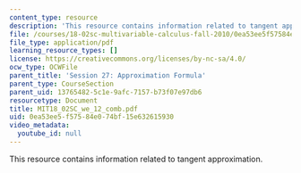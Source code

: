 ```yaml
---
content_type: resource
description: 'This resource contains information related to tangent approximation. '
file: /courses/18-02sc-multivariable-calculus-fall-2010/0ea53ee5f57584e074bf15e632615930_MIT18_02SC_we_12_comb.pdf
file_type: application/pdf
learning_resource_types: []
license: https://creativecommons.org/licenses/by-nc-sa/4.0/
ocw_type: OCWFile
parent_title: 'Session 27: Approximation Formula'
parent_type: CourseSection
parent_uid: 13765482-5c1e-9afc-7157-b73f07e97db6
resourcetype: Document
title: MIT18_02SC_we_12_comb.pdf
uid: 0ea53ee5-f575-84e0-74bf-15e632615930
video_metadata:
  youtube_id: null
---
```

This resource contains information related to tangent approximation. 